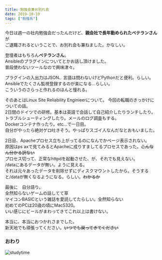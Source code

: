 ```yaml
---
title: 勉強会兼お別れ会
date: 2019-10-10
tags: ["勉強系"]
---
```


今日は週一の社内勉強会だったんだけど、**親会社で長年勤められたベテランさん**が  
ご退職されるということで、お別れ会も兼ねました。かなしい。  

登壇者はもちろん**ベテランさん**。  
Ansibleのプラグインについてとかお話し頂けました。  
普段使わないツールなので興味津々。  

プラグインの入出力はJSON、言語は問わないけどPythonだと便利。らしい。  
Ansibleでたくさん監視登録するのが楽になる…らしい。  
こういうのさらっと作れるのほんと憧れる。  

そのあとはLinux Site Reliability Enginieerについて。
今回の転職のきっかけについての話。  
2日間のドイツでの研修。基本は英語で会話して自己紹介したりランチしたり。  
トラブルシューティングしたり。メールのログ調査もする。  
Dockerコンテナ作ったり。etc...で一日目。  
自分がやったら絶対ゲロ吐きそう。やっぱりスゴイ人なんだなとおもいました。  

2日目、Apacheプロセス立ち上がってるのになんでかページ表示されない。  
原因はps axで見てみるとApacheに成りすましてるプロセスであった。~~こんなん分かる訳ない~~  
プロセス切って、正常なhttpdを起動させた、が、それでも見えない。  
/dataにあるデータが無い。ように見える。  
それは元々あったデータを削除せずにディスクマウントしたから。そうすると/dataが無くなるようになる。らしい。~~わかるか~~  

最後に　自分語り。  
全然知らないゲームの話してて草  
マイコンBASICという雑誌を愛読してたらしい。全然知らない  
初めてのPCは20歳の頃にMac5320。  
いい感じにビールがまわってきてこれ以上は書けない。  

本当に、本当におつかれさまでした。  
新天地でも頑張ってください。~~いつでも戻ってきてください~~

### おわり

![studytime](../../img/studytime.jpg)